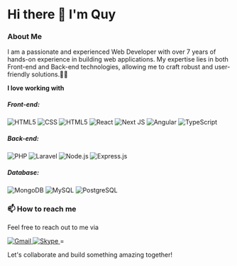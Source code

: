 # Hi there 👋 I'm Quy

### About Me

I am a passionate and experienced Web Developer with over 7 years of hands-on experience in building web applications. My expertise lies in both Front-end and Back-end technologies, allowing me to craft robust and user-friendly solutions.🕺🏽

**I love working with**

##### Front-end:

<div display="flex">
    <img src="https://img.shields.io/badge/HTML5-%23fa8945.svg?style=for-the-badge&logo=html5&logoColor=white" alt="HTML5"/>
    <img src="https://img.shields.io/badge/css3-%231572B6.svg?style=for-the-badge&logo=css3&logoColor=white" alt="CSS"/>
    <img src="https://img.shields.io/badge/Javascript-%23f0dc57.svg?style=for-the-badge&logo=Javascript&logoColor=black" alt="HTML5"/>
    <img src="https://img.shields.io/badge/react-%2320232a.svg?style=for-the-badge&logo=react&logoColor=%2361DAFB" alt="React"/>
    <img src="https://img.shields.io/badge/Next-black?style=for-the-badge&logo=next.js&logoColor=white" alt="Next JS"/>
    <img src="https://img.shields.io/badge/Angular-%23df1538?style=for-the-badge&logo=Angular&logoColor=white" alt="Angular"/>
    <img src="https://img.shields.io/badge/typescript-%23007ACC.svg?style=for-the-badge&logo=typescript&logoColor=white" alt="TypeScript"/>
</div>

##### Back-end:

<div display="flex">
    <img src="https://img.shields.io/badge/PHP-%237b7fb6.svg?style=for-the-badge&logo=php&logoColor=black" alt="PHP"/>
    <img src="https://img.shields.io/badge/laravel-%23ff2f1f.svg?style=for-the-badge&logo=laravel&logoColor=white" alt="Laravel"/>
    <img src="https://img.shields.io/badge/Node.js-%235aa14b.svg?style=for-the-badge&logo=node.js&logoColor=white" alt="Node.js"/>
    <img src="https://img.shields.io/badge/Express.Js-white?style=for-the-badge&logo=express&logoColor=black" alt="Express.js"/>
    
</div>

##### Database:

<div display="flex">
    <img src="https://img.shields.io/badge/MongoDB-%2320232a.svg?style=for-the-badge&logo=mongodb&logoColor=%2347A248" alt="MongoDB"/>
    <img src="https://img.shields.io/badge/MySQL-%23e59115.svg?style=for-the-badge&logo=mysql&logoColor=black" alt="MySQL"/>
    <img src="https://img.shields.io/badge/PostgreSQL-%233b6d98?style=for-the-badge&logo=postgresql&logoColor=black" alt="PostgreSQL"/>
</div>

### 📫 How to reach me

Feel free to reach out to me via

<div display="flex">
    <a href="mailto:quy.nguyenba58@gmail.com" target="_blank">
        <img src="https://img.shields.io/badge/gmail-%23eb483c.svg?style=for-the-badge&logo=gmail&logoColor=white" alt="Gmail"/>
    </a>
    <a href="https://join.skype.com/invite/esumHFCLf5WS" target="_blank">
        <img src="https://img.shields.io/badge/Skype-%230077B5.svg?style=for-the-badge&logo=Skype&logoColor=white" alt="Skype"/>
    </a>=
</div>

Let's collaborate and build something amazing together!
